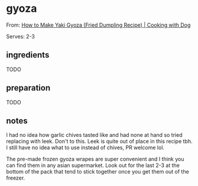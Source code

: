 # gyoza

From: [How to Make Yaki Gyoza (Fried Dumpling Recipe) | Cooking with Dog](https://youtu.be/r8MBX-SXnmg)

Serves: 2-3

## ingredients

TODO

## preparation

TODO

## notes

I had no idea how garlic chives tasted like and had none at hand so tried replacing with leek. Don't to this. Leek is quite out of place in this recipe tbh. I still have no idea what to use instead of chives, PR welcome lol.

The pre-made frozen gyoza wrapes are super convenient and I think you can find them in any asian supermarket. Look out for the last 2-3 at the bottom of the pack that tend to stick together once you get them out of the freezer.